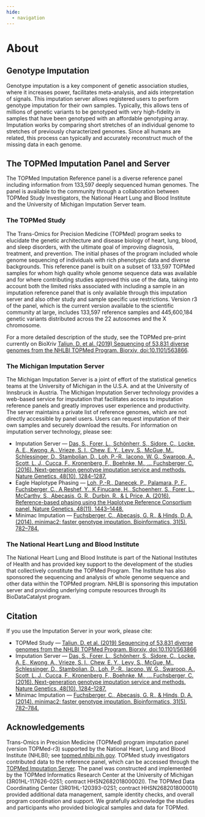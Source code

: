 ```yaml
---
hide:
  - navigation
---
```


# About

## Genotype Imputation

Genotype imputation is a key component of genetic association studies, where it increases power, facilitates meta-analysis, and aids interpretation of signals. This imputation server allows registered users to perform genotype imputation for their own samples. Typically, this allows tens of millions of genetic variants to be genotyped with very high-fidelity in samples that have been genotyped with an affordable genotyping array. Imputation works by comparing short stretches of an individual genome to stretches of previously characterized genomes. Since all humans are related, this process can typically and accurately reconstruct much of the missing data in each genome.

## The TOPMed Imputation Panel and Server

The TOPMed Imputation Reference panel is a diverse reference panel including information from 133,597 deeply sequenced human genomes. The panel is available to the community through a collaboration between TOPMed Study Investigators, the National Heart Lung and Blood Institute and the University of Michigan Imputation Server team.

### The TOPMed Study

The Trans-Omics for Precision Medicine (TOPMed) program seeks to elucidate the genetic architecture and disease biology of heart, lung, blood, and sleep disorders, with the ultimate goal of improving diagnosis, treatment, and prevention. The initial phases of the program included whole genome sequencing of individuals with rich phenotypic data and diverse backgrounds. This reference panel is built on a subset of 133,597 TOPMed samples for whom high quality whole genome sequence data was available and for where contributing studies approved this use of the data, taking into account both the limited risks associated with including a sample in an imputation reference panel that is only available through this imputation server and also other study and sample specific use restrictions. Version r3 of the panel, which is the current version available to the scientific community at large, includes 133,597 reference samples and 445,600,184 genetic variants distributed across the 22 autosomes and the X chromosome.

For a more detailed description of the study, see the TOPMed pre-print currently on BioXriv <a href="https://www.biorxiv.org/content/10.1101/563866v1" data-toggle="modal" data-target="#topmedStudyModal">Taliun, D. et al. (2019) Sequencing of 53,831 diverse genomes from the NHLBI TOPMed Program. Biorxiv, doi:10.1101/563866</a>.

### The Michigan Imputation Server
The Michigan Imputation Server is a joint of effort of the statistical genetics teams at the University of Michigan in the U.S.A. and at the University of Innsbruck in Austria. The Michigan Imputation Server technology provides a web-based service for imputation that facilitates access to imputation reference panels and greatly improves user experience and productivity. The server maintains a private list of reference genomes, which are not directly accessible by panel users. Users can request imputation of their own samples and securely download the results. For information on imputation server technology, please see:

* Imputation Server &mdash; [Das, S., Forer, L., Schönherr, S., Sidore, C., Locke, A. E., Kwong, A., Vrieze, S. I., Chew, E. Y., Levy, S., McGue, M., Schlessinger, D., Stambolian, D., Loh, P.-R., Iacono, W. G., Swaroop, A., Scott, L. J., Cucca, F., Kronenberg, F., Boehnke, M., … Fuchsberger, C. (2016). Next-generation genotype imputation service and methods. Nature Genetics, 48(10), 1284&ndash;1287.](http://dx.doi.org/10.1038/ng.3656)
* Eagle Haplotype Phasing &mdash; [Loh, P.-R., Danecek, P., Palamara, P. F., Fuchsberger, C., A Reshef, Y., K Finucane, H., Schoenherr, S., Forer, L., McCarthy, S., Abecasis, G. R., Durbin, R., &amp; L Price, A. (2016). Reference-based phasing using the Haplotype Reference Consortium panel. Nature Genetics, 48(11), 1443&ndash;1448.](http://dx.doi.org/10.1038/ng.3679)
* Minimac Imputation &mdash; [Fuchsberger, C., Abecasis, G. R., &amp; Hinds, D. A. (2014). minimac2: faster genotype imputation. Bioinformatics, 31(5), 782&ndash;784.](https://doi.org/10.1093/bioinformatics/btu704)

### The National Heart Lung and Blood Institute

The National Heart Lung and Blood Institute is part of the National Institutes of Health and has provided key support to the development of the studies that collectively constitute the TOPMed Program. The Institute has also sponsored the sequencing and analysis of whole genome sequence and other data within the TOPMed program. NHLBI is sponsoring this imputation server and providing underlying compute resources through its BioDataCatalyst program.

## Citation
If you use the Imputation Server in your work, please cite:

* TOPMed Study &mdash; [Taliun, D. et al. (2019) Sequencing of 53,831 diverse genomes from the NHLBI
            TOPMed Program. Biorxiv, doi:10.1101/563866](https://www.biorxiv.org/content/10.1101/563866v1)
* Imputation Server &mdash; [Das, S., Forer, L., Schönherr, S., Sidore, C., Locke, A. E., Kwong, A., Vrieze, S. I., Chew, E. Y., Levy, S., McGue, M., Schlessinger, D., Stambolian, D., Loh, P.-R., Iacono, W. G., Swaroop, A., Scott, L. J., Cucca, F., Kronenberg, F., Boehnke, M., … Fuchsberger, C. (2016). Next-generation genotype imputation service and methods. Nature Genetics, 48(10), 1284&ndash;1287.](http://dx.doi.org/10.1038/ng.3656)
* Minimac Imputation &mdash; [Fuchsberger, C., Abecasis, G. R., &amp; Hinds, D. A. (2014). minimac2: faster genotype imputation. Bioinformatics, 31(5), 782&ndash;784.](https://doi.org/10.1093/bioinformatics/btu704)

## Acknowledgements

Trans-Omics in Precision Medicine (TOPMed) program imputation panel (version TOPMed-r3) supported by the National Heart, Lung and Blood Institute (NHLBI); see [topmed.nhlbi.nih.gov](https://topmed.nhlbi.nih.gov). TOPMed study investigators contributed data to the reference panel, which can be accessed through the [TOPMed Imputation Server](https://imputation.biodatacatalyst.nhlbi.nih.gov). The panel was constructed and implemented by the TOPMed Informatics Research Center at the University of Michigan (3R01HL-117626-02S1; contract HHSN268201800002I). The TOPMed Data Coordinating Center (3R01HL-120393-02S1; contract HHSN268201800001I) provided additional data management, sample identity checks, and overall program coordination and support. We gratefully acknowledge the studies and participants who provided biological samples and data for TOPMed.
